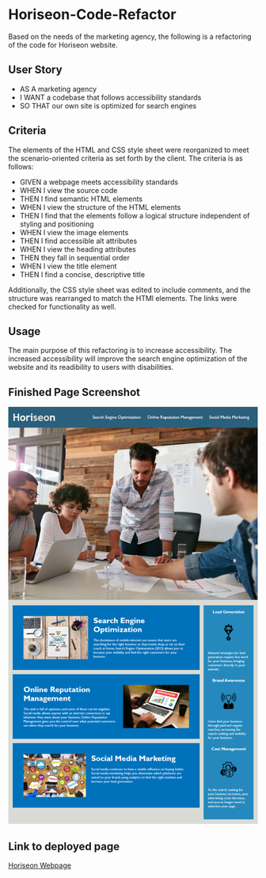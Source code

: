 # Horiseon-Code-Refactor

Based on the needs of the marketing agency, the following is a refactoring of the code for Horiseon website. 

## User Story
   * AS A marketing agency
   * I WANT a codebase that follows accessibility standards
   * SO THAT our own site is optimized for search engines

## Criteria

The elements of the HTML and CSS style sheet were reorganized to meet the scenario-oriented criteria as set forth by the client.
The criteria is as follows:

* GIVEN a webpage meets accessibility standards
* WHEN I view the source code
* THEN I find semantic HTML elements
* WHEN I view the structure of the HTML elements
* THEN I find that the elements follow a logical structure independent of styling and positioning
* WHEN I view the image elements
* THEN I find accessible alt attributes
* WHEN I view the heading attributes
* THEN they fall in sequential order
* WHEN I view the title element
* THEN I find a concise, descriptive title

Additionally, the CSS style sheet was edited to include comments, and the structure was rearranged to match the HTMl elements. The links were checked for functionality as well.

## Usage

The main purpose of this refactoring is to increase accessibility. The increased accessibility will improve the search engine optimization of the website and its readibility to users with disabilities.

## Finished Page Screenshot

![alt="screenshot of Hariseon webpage"](assets/images/screenshot.png)

## Link to deployed page

[Horiseon Webpage](https://cpriyam90.github.io/Horiseon-Code-Refactor/)